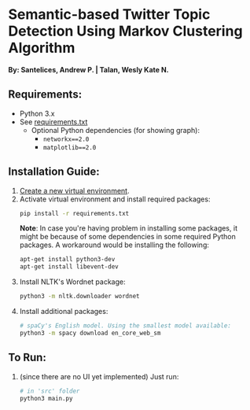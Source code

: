 # Semantic-based Twitter Topic Detection Using Markov Clustering Algorithm

__By: Santelices, Andrew P. | Talan, Wesly Kate N.__

## Requirements:
* Python 3.x
* See [requirements.txt](https://github.com/santels/blob/master/requirements.txt)
    * Optional Python dependencies (for showing graph):
        * `networkx==2.0`
        * `matplotlib==2.0`

## Installation Guide:
1. [Create a new virtual environment](https://docs.python.org/3/library/venv.html).
2. Activate virtual environment and install required packages:
    ```bash
    pip install -r requirements.txt
    ```
   __Note__: In case you're having problem in installing some packages, it might be because of some dependencies in some required Python packages. A workaround would be installing the following:
    ```bash
    apt-get install python3-dev
    apt-get install libevent-dev
    ```
3. Install NLTK's Wordnet package:
    ```bash
    python3 -m nltk.downloader wordnet
    ```
4. Install additional packages:
    ```bash
    # spaCy's English model. Using the smallest model available:
    python3 -m spacy download en_core_web_sm
    ```

## To Run:
1. (since there are no UI yet implemented) Just run:
    ```bash
    # in 'src' folder
    python3 main.py
    ```
